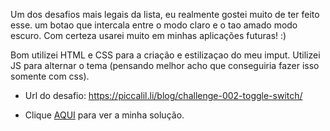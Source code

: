 Um dos desafios mais legais da lista, eu realmente gostei muito de ter feito esse.
um botao que intercala entre o modo claro e o tao amado modo escuro.
Com certeza usarei muito em minhas aplicações futuras! :)

Bom utilizei HTML e CSS para a criação e estilizaçao do meu imput.
Utilizei JS para alternar o tema (pensando melhor acho que conseguiria fazer isso somente com css).


- Url do desafio: https://piccalil.li/blog/challenge-002-toggle-switch/

- Clique [AQUI](https://flaviogp.github.io/challenges/frontend-mentor/Challenge-ToggleSwitch/) para ver a minha solução.
